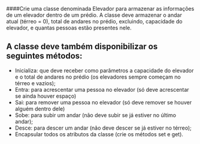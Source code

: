 ####Crie uma classe denominada Elevador para armazenar as informações de um elevador dentro de um prédio. A classe deve armazenar o andar atual (térreo = 0), total de andares no prédio, excluindo, capacidade do elevador, e quantas pessoas estão presentes nele.

## A classe deve também disponibilizar os seguintes métodos:

* Inicializa: que deve receber como parâmetros a capacidade do elevador e o total de andares no prédio (os elevadores sempre começam no térreo e vazios);
* Entra: para acrescentar uma pessoa no elevador (só deve acrescentar se ainda houver espaço)
* Sai: para remover uma pessoa no elevador (só deve remover se houver alguém dentro dele)
* Sobe: para subir um andar (não deve subir se já estiver no último andar);
* Desce: para descer um andar (não deve descer se já estiver no térreo);
* Encapsular todos os atributos da classe (crie os métodos set e get).
